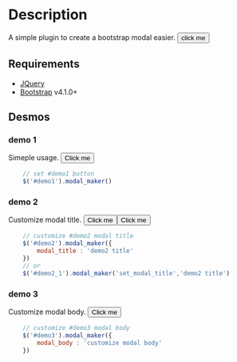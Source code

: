 <link rel="stylesheet" href="https://stackpath.bootstrapcdn.com/bootstrap/4.1.3/css/bootstrap.min.css" integrity="sha384-MCw98/SFnGE8fJT3GXwEOngsV7Zt27NXFoaoApmYm81iuXoPkFOJwJ8ERdknLPMO" crossorigin="anonymous">

# Description

A simple plugin to create a bootstrap modal easier.
<button type="button" class="btn btn-primary" id="demo0">click me</button>

## Requirements
*   [JQuery](https://jquery.com/)
*   [Bootstrap](http://getbootstrap.com/) v4.1.0+

## Desmos
### demo 1
Simeple usage. <button type="button" class="btn btn-primary" id="demo1">Click me</button>
```js
    // set #demo1 button
    $('#demo1').modal_maker()
```

### demo 2
Customize modal title. <button type="button" class="btn btn-primary" id="demo2">Click me</button><button type="button" class="btn btn-primary" id="demo2_1">Click me</button>

```js
    // customize #demo2 modal title
    $('#demo2').modal_maker({
        modal_title : 'demo2 title'
    })
    // or 
    $('#demo2_1').modal_maker('set_modal_title','demo2 title')
```

### demo 3
Customize modal body. <button type="button" class="btn btn-primary" id="demo3">Click me</button>

```js
    // customize #demo3 modal body
    $('#demo3').modal_maker({
        modal_body : 'customize modal body'
    })
```
<!-- Optional JavaScript -->
<!-- jQuery first, then Popper.js, then Bootstrap JS -->
<script src="https://code.jquery.com/jquery-3.3.1.slim.min.js" integrity="sha384-q8i/X+965DzO0rT7abK41JStQIAqVgRVzpbzo5smXKp4YfRvH+8abtTE1Pi6jizo" crossorigin="anonymous"></script>
<script src="https://cdnjs.cloudflare.com/ajax/libs/popper.js/1.14.3/umd/popper.min.js" integrity="sha384-ZMP7rVo3mIykV+2+9J3UJ46jBk0WLaUAdn689aCwoqbBJiSnjAK/l8WvCWPIPm49" crossorigin="anonymous"></script>
<script src="https://stackpath.bootstrapcdn.com/bootstrap/4.1.3/js/bootstrap.min.js" integrity="sha384-ChfqqxuZUCnJSK3+MXmPNIyE6ZbWh2IMqE241rYiqJxyMiZ6OW/JmZQ5stwEULTy" crossorigin="anonymous"></script>
<script src="modal_maker.js"></script>   

<script>
    $( document ).ready(function() {
        /// set #demo0 button
        $('#demo0').modal_maker()
        $('#demo1').modal_maker()
        $('#demo2').modal_maker({
            modal_title : 'customize modal title'
        })        
        $('#demo2_1').modal_maker('set_modal_title','demo2 title')
        /*
        var ttt = $('<button type="button" class="btn btn-primary">xxx</button>')
            .on('click', function(){
                $('#test').modal_maker('modal_hide')
            })
        
        var ttt2 = $('<input type="text">')

        var taa = $('#test').modal_maker({
            modal_body : ttt2,
            modal_footer : ttt,
            hidden_bs_modal : function( event, modal ){   
                modal.find('input').val('')
            }
        });            

        $('#test2').modal_maker()
        $('#test2').modal_maker('set_modal_body','<h1>tttt</h1>')   
        */
    })

</script>